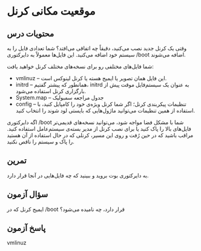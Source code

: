 # موقعیت مکانی کرنل

## محتویات درس

وقتی یک کرنل جدید نصب می‌کنید، دقیقاً چه اتفاقی می‌افتد؟ شما تعدادی فایل را به سیستم خود اضافه می‌کنید. این فایل‌ها معمولاً به دایرکتوری ‎/boot اضافه می‌شوند.

شما فایل‌های مختلفی رو برای نسخه‌های مختلف کرنل خواهید یافت:

+ vmlinuz – این فایل همان تصویر یا ایمیج هسته یا کرنل لینوکس است.
+ initrd – همانطور که پیشتر گفتیم، initrd به عنوان یک سیستم‌فایل موقت پیش از بارگزاری کرنل استفاده می‌شود.
+ System.map – جدول مراجعه سمبولیک
+ config – تنظیمات پیکربندی کرنل؛ اگر شما کرنل ویژه‌ی خود را کامپایل کنید، با استفاده از همین تنظیمات می‌توانید ماژول‌هایی که بایستی لود شوند را انتخاب کنید.

اگه دایرکتوری ‎/boot شما با مشکل فضا مواجه شود، می‌توانید نسخه‌های قدیمی‌تر فایل‌های بالا را پاک کنید یا برای نصب کرنل از مدیر بسته‌ی سیستم‌عامل استفاده کنید. مراقب باشید که در حین رُفت و روی این مسیر، کرنلی که در حال استفاده از آن هستید را پاک و سیستم را ناقص نکنید.

## تمرین

به دایرکتوری بوت بروید و ببینید که چه فایل‌هایی در آنجا قرار دارد.

## سؤال آزمون

ایمیج کرنل که در ‎/boot قرار دارد، چه نامیده می‌شود؟

## پاسخ آزمون

vmlinuz
